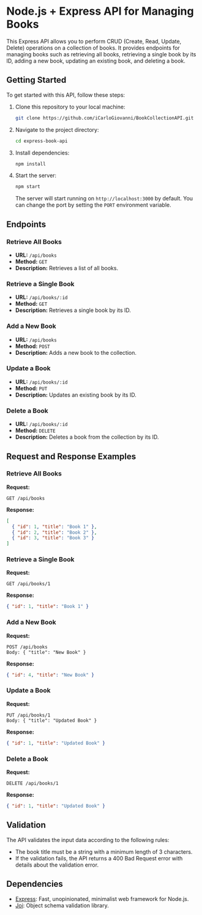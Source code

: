 # Node.js + Express API for Managing Books

This Express API allows you to perform CRUD (Create, Read, Update, Delete) operations on a collection of books. It provides endpoints for managing books such as retrieving all books, retrieving a single book by its ID, adding a new book, updating an existing book, and deleting a book.

## Getting Started

To get started with this API, follow these steps:

1. Clone this repository to your local machine:

   ```bash
   git clone https://github.com/iCarloGiovanni/BookCollectionAPI.git
   ```

2. Navigate to the project directory:

   ```bash
   cd express-book-api
   ```

3. Install dependencies:

   ```bash
   npm install
   ```

4. Start the server:

   ```bash
   npm start
   ```

   The server will start running on `http://localhost:3000` by default. You can change the port by setting the `PORT` environment variable.

## Endpoints

### Retrieve All Books

- **URL:** `/api/books`
- **Method:** `GET`
- **Description:** Retrieves a list of all books.

### Retrieve a Single Book

- **URL:** `/api/books/:id`
- **Method:** `GET`
- **Description:** Retrieves a single book by its ID.

### Add a New Book

- **URL:** `/api/books`
- **Method:** `POST`
- **Description:** Adds a new book to the collection.

### Update a Book

- **URL:** `/api/books/:id`
- **Method:** `PUT`
- **Description:** Updates an existing book by its ID.

### Delete a Book

- **URL:** `/api/books/:id`
- **Method:** `DELETE`
- **Description:** Deletes a book from the collection by its ID.

## Request and Response Examples

### Retrieve All Books

**Request:**
```
GET /api/books
```

**Response:**
```json
[
  { "id": 1, "title": "Book 1" },
  { "id": 2, "title": "Book 2" },
  { "id": 3, "title": "Book 3" }
]
```

### Retrieve a Single Book

**Request:**
```
GET /api/books/1
```

**Response:**
```json
{ "id": 1, "title": "Book 1" }
```

### Add a New Book

**Request:**
```
POST /api/books
Body: { "title": "New Book" }
```

**Response:**
```json
{ "id": 4, "title": "New Book" }
```

### Update a Book

**Request:**
```
PUT /api/books/1
Body: { "title": "Updated Book" }
```

**Response:**
```json
{ "id": 1, "title": "Updated Book" }
```

### Delete a Book

**Request:**
```
DELETE /api/books/1
```

**Response:**
```json
{ "id": 1, "title": "Updated Book" }
```

## Validation

The API validates the input data according to the following rules:

- The book title must be a string with a minimum length of 3 characters.
- If the validation fails, the API returns a 400 Bad Request error with details about the validation error.

## Dependencies

- [Express](https://www.npmjs.com/package/express): Fast, unopinionated, minimalist web framework for Node.js.
- [Joi](https://www.npmjs.com/package/joi): Object schema validation library.
